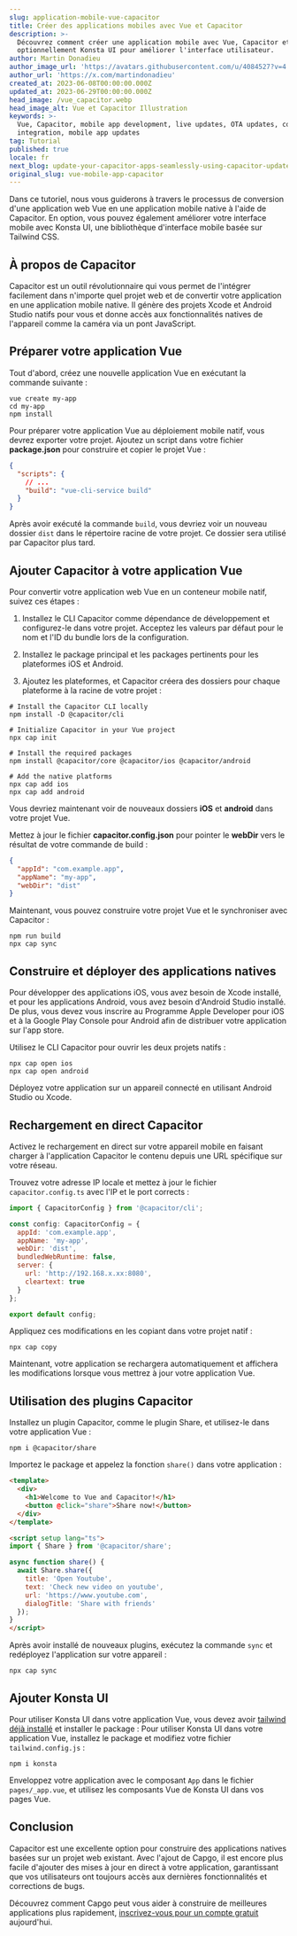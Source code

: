 ```yaml
---
slug: application-mobile-vue-capacitor
title: Créer des applications mobiles avec Vue et Capacitor
description: >-
  Découvrez comment créer une application mobile avec Vue, Capacitor et
  optionnellement Konsta UI pour améliorer l'interface utilisateur.
author: Martin Donadieu
author_image_url: 'https://avatars.githubusercontent.com/u/4084527?v=4'
author_url: 'https://x.com/martindonadieu'
created_at: 2023-06-08T00:00:00.000Z
updated_at: 2023-06-29T00:00:00.000Z
head_image: /vue_capacitor.webp
head_image_alt: Vue et Capacitor Illustration
keywords: >-
  Vue, Capacitor, mobile app development, live updates, OTA updates, continuous
  integration, mobile app updates
tag: Tutorial
published: true
locale: fr
next_blog: update-your-capacitor-apps-seamlessly-using-capacitor-updater
original_slug: vue-mobile-app-capacitor
---
```

Dans ce tutoriel, nous vous guiderons à travers le processus de conversion d'une application web Vue en une application mobile native à l'aide de Capacitor. En option, vous pouvez également améliorer votre interface mobile avec Konsta UI, une bibliothèque d'interface mobile basée sur Tailwind CSS.

## À propos de Capacitor

Capacitor est un outil révolutionnaire qui vous permet de l'intégrer facilement dans n'importe quel projet web et de convertir votre application en une application mobile native. Il génère des projets Xcode et Android Studio natifs pour vous et donne accès aux fonctionnalités natives de l'appareil comme la caméra via un pont JavaScript.

## Préparer votre application Vue

Tout d'abord, créez une nouvelle application Vue en exécutant la commande suivante :

```shell
vue create my-app
cd my-app
npm install
```

Pour préparer votre application Vue au déploiement mobile natif, vous devrez exporter votre projet. Ajoutez un script dans votre fichier **package.json** pour construire et copier le projet Vue :

```json
{
  "scripts": {
    // ...
    "build": "vue-cli-service build"
  }
}
```

Après avoir exécuté la commande `build`, vous devriez voir un nouveau dossier `dist` dans le répertoire racine de votre projet. Ce dossier sera utilisé par Capacitor plus tard.

## Ajouter Capacitor à votre application Vue

Pour convertir votre application web Vue en un conteneur mobile natif, suivez ces étapes :

1. Installez le CLI Capacitor comme dépendance de développement et configurez-le dans votre projet. Acceptez les valeurs par défaut pour le nom et l'ID du bundle lors de la configuration.

2. Installez le package principal et les packages pertinents pour les plateformes iOS et Android.

3. Ajoutez les plateformes, et Capacitor créera des dossiers pour chaque plateforme à la racine de votre projet :

```shell
# Install the Capacitor CLI locally
npm install -D @capacitor/cli

# Initialize Capacitor in your Vue project
npx cap init

# Install the required packages
npm install @capacitor/core @capacitor/ios @capacitor/android

# Add the native platforms
npx cap add ios
npx cap add android
```

Vous devriez maintenant voir de nouveaux dossiers **iOS** et **android** dans votre projet Vue.

Mettez à jour le fichier **capacitor.config.json** pour pointer le **webDir** vers le résultat de votre commande de build :

```json
{
  "appId": "com.example.app",
  "appName": "my-app",
  "webDir": "dist"
}
```

Maintenant, vous pouvez construire votre projet Vue et le synchroniser avec Capacitor :

```shell
npm run build
npx cap sync
```

## Construire et déployer des applications natives

Pour développer des applications iOS, vous avez besoin de Xcode installé, et pour les applications Android, vous avez besoin d'Android Studio installé. De plus, vous devez vous inscrire au Programme Apple Developer pour iOS et à la Google Play Console pour Android afin de distribuer votre application sur l'app store.

Utilisez le CLI Capacitor pour ouvrir les deux projets natifs :

```shell
npx cap open ios
npx cap open android
```

Déployez votre application sur un appareil connecté en utilisant Android Studio ou Xcode.

## Rechargement en direct Capacitor

Activez le rechargement en direct sur votre appareil mobile en faisant charger à l'application Capacitor le contenu depuis une URL spécifique sur votre réseau.

Trouvez votre adresse IP locale et mettez à jour le fichier `capacitor.config.ts` avec l'IP et le port corrects :

```javascript
import { CapacitorConfig } from '@capacitor/cli';

const config: CapacitorConfig = {
  appId: 'com.example.app',
  appName: 'my-app',
  webDir: 'dist',
  bundledWebRuntime: false,
  server: {
    url: 'http://192.168.x.xx:8080',
    cleartext: true
  }
};

export default config;
```

Appliquez ces modifications en les copiant dans votre projet natif :

```shell
npx cap copy
```

Maintenant, votre application se rechargera automatiquement et affichera les modifications lorsque vous mettrez à jour votre application Vue.

## Utilisation des plugins Capacitor

Installez un plugin Capacitor, comme le plugin Share, et utilisez-le dans votre application Vue :

```shell
npm i @capacitor/share
```

Importez le package et appelez la fonction `share()` dans votre application :

```html
<template>
  <div>
    <h1>Welcome to Vue and Capacitor!</h1>
    <button @click="share">Share now!</button>
  </div>
</template>

<script setup lang="ts">
import { Share } from '@capacitor/share';

async function share() {
  await Share.share({
    title: 'Open Youtube',
    text: 'Check new video on youtube',
    url: 'https://www.youtube.com',
    dialogTitle: 'Share with friends'
  });
}
</script>
```

Après avoir installé de nouveaux plugins, exécutez la commande `sync` et redéployez l'application sur votre appareil :

```
npx cap sync
```

## Ajouter Konsta UI

Pour utiliser Konsta UI dans votre application Vue, vous devez avoir [tailwind déjà installé](https://tailwindcss.com/docs/guides/vite/#vue) et installer le package :
Pour utiliser Konsta UI dans votre application Vue, installez le package et modifiez votre fichier `tailwind.config.js` :

```shell
npm i konsta
```

Enveloppez votre application avec le composant `App` dans le fichier `pages/_app.vue`, et utilisez les composants Vue de Konsta UI dans vos pages Vue.

## Conclusion

Capacitor est une excellente option pour construire des applications natives basées sur un projet web existant. Avec l'ajout de Capgo, il est encore plus facile d'ajouter des mises à jour en direct à votre application, garantissant que vos utilisateurs ont toujours accès aux dernières fonctionnalités et corrections de bugs.

Découvrez comment Capgo peut vous aider à construire de meilleures applications plus rapidement, [inscrivez-vous pour un compte gratuit](/register/) aujourd'hui.
